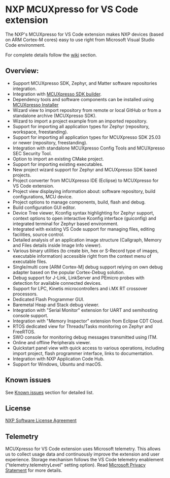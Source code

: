 # NXP MCUXpresso for VS Code extension

The NXP's MCUXpresso for VS Code extension makes NXP devices (based on ARM Cortex-M cores) easy to use right from Microsoft Visual Studio Code environment.

For complete details follow the [wiki](https://github.com/nxp-mcuxpresso/vscode-for-mcux/wiki) section.

## Overview:

* Support MCUXpresso SDK, Zephyr, and Matter software repositories integration.
* Integration with [MCUXpresso SDK builder](https://mcuxpresso.nxp.com).
* Dependency tools and software components can be installed using [MCUXpresso Installer](https://github.com/nxp-mcuxpresso/vscode-for-mcux/wiki/Dependency-Installation)
* Wizard view to import repository from remote or local GitHub or from a standalone archive (MCUXpresso SDK).
* Wizard to import a project example from an imported repository.
* Support for importing all application types for Zephyr (repository, workspace, freestanding).
* Support for importing all application types for MCUXpresso SDK 25.03 or newer (repository, freestanding).
* Integration with standalone MCUXpresso Config Tools and MCUXpresso SEC Security Tool.
* Option to import an existing CMake project.
* Support for importing existing executables.
* New project wizard support for Zephyr and MCUXpresso SDK based projects.
* Project converter from MCUXpresso IDE (Eclipse) to MCUXpresso for VS Code extension. 
* Project view displaying information about: software repository, build configurations, MCU device.
* Project options to manage components, build, flash and debug.
* Build configuration GUI editor.
* Device Tree viewer, Kconfig syntax highlighting for Zephyr support, context options to open interactive Kconfig interface (guiconfig) and integrated terminal for Zephyr based environment.
* Integrated with existing VS Code support for managing files, editing facilities, source control.
* Detailed analysis of an application image structure (Callgraph, Memory and Files details inside Image Info viewer).
* Various binary utilities (to create bin, hex or S-Record type of images, executable information) accessible right from the context menu of executable files.
* Single/multi core [ARM Cortex-M] debug support relying on own debug adapter based on the popular Cortex-Debug solution.
* Debug support for J-Link, LinkServer and PEmicro probes with detection for available connected devices.
* Support for LPC, Kinetis microcontrollers and i.MX RT crossover processors.
* Dedicated Flash Programmer GUI.
* Baremetal Heap and Stack debug viewer.
* Integration with "Serial Monitor" extension for UART and semihosting console support.
* Integration with "Memory Inspector" extension from Eclipse CDT Cloud.
* RTOS dedicated view for Threads/Tasks monitoring on Zephyr and FreeRTOS.
* SWO console for monitoring debug messages transmitted using ITM.
* Online and offline Peripherals viewer.
* Quickstart panel view with quick access to various operations, including import project, flash programmer interface, links to documentation.
* Integration with NXP Application Code Hub.
* Support for Windows, Ubuntu and macOS.

## Known issues

See [Known issues](https://github.com/nxp-mcuxpresso/vscode-for-mcux/blob/main/Known-Issues.md) section for detailed list.

## License

[NXP Software License Agreement](https://www.nxp.com/docs/en/disclaimer/LA_OPT_NXP_SW.html)

## Telemetry

MCUXpresso for VS Code extension uses Microsoft telemetry. This allows us to collect usage data and continuously improve the extension and user experience. Storage mechanism follows the VS Code telemetry enablement ("telemetry.telemetryLevel" setting option). Read [Microsoft Privacy Statement](https://privacy.microsoft.com/en-us/privacystatement) for more details.
